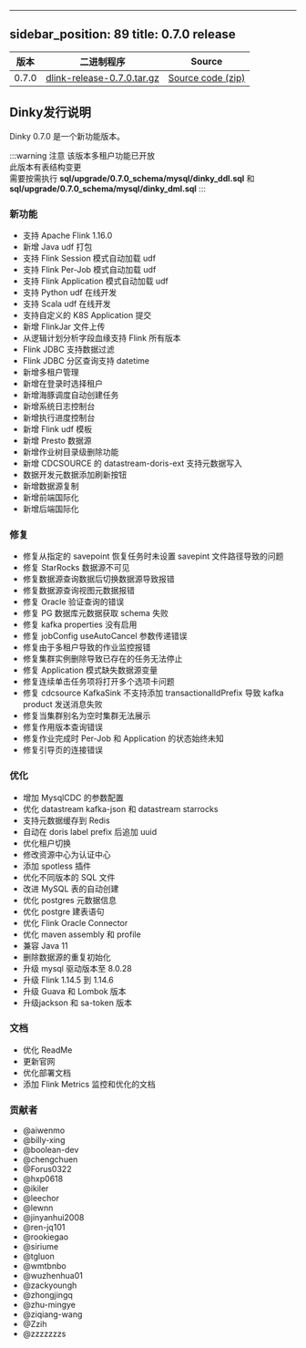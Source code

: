 ---

sidebar_position: 89
title: 0.7.0 release
--------------------

|  版本   |                                                         二进制程序                                                         |                                        Source                                         |
|-------|-----------------------------------------------------------------------------------------------------------------------|---------------------------------------------------------------------------------------|
| 0.7.0 | [dlink-release-0.7.0.tar.gz](https://github.com/DataLinkDC/dlink/releases/download/v0.7.0/dlink-release-0.7.0.tar.gz) | [Source code (zip)](https://github.com/DataLinkDC/dlink/archive/refs/tags/v0.7.0.zip) |

## Dinky发行说明

Dinky 0.7.0 是一个新功能版本。

:::warning 注意
该版本多租户功能已开放 <br/>
此版本有表结构变更 <br/>
需要按需执行 **sql/upgrade/0.7.0_schema/mysql/dinky_ddl.sql** 和 **sql/upgrade/0.7.0_schema/mysql/dinky_dml.sql**
:::

### 新功能

- 支持 Apache Flink 1.16.0
- 新增 Java udf 打包
- 支持 Flink Session 模式自动加载 udf
- 支持 Flink Per-Job 模式自动加载 udf
- 支持 Flink Application 模式自动加载 udf
- 支持 Python udf 在线开发
- 支持 Scala udf 在线开发
- 支持自定义的 K8S Application 提交
- 新增 FlinkJar 文件上传
- 从逻辑计划分析字段血缘支持 Flink 所有版本
- Flink JDBC 支持数据过滤
- Flink JDBC 分区查询支持 datetime
- 新增多租户管理
- 新增在登录时选择租户
- 新增海豚调度自动创建任务
- 新增系统日志控制台
- 新增执行进度控制台
- 新增 Flink udf 模板
- 新增 Presto 数据源
- 新增作业树目录级删除功能
- 新增 CDCSOURCE 的 datastream-doris-ext 支持元数据写入
- 数据开发元数据添加刷新按钮
- 新增数据源复制
- 新增前端国际化
- 新增后端国际化

### 修复

- 修复从指定的 savepoint 恢复任务时未设置 savepint 文件路径导致的问题
- 修复 StarRocks 数据源不可见
- 修复数据源查询数据后切换数据源导致报错
- 修复数据源查询视图元数据报错
- 修复 Oracle 验证查询的错误
- 修复 PG 数据库元数据获取 schema 失败
- 修复 kafka properties 没有启用
- 修复 jobConfig useAutoCancel 参数传递错误
- 修复由于多租户导致的作业监控报错
- 修复集群实例删除导致已存在的任务无法停止
- 修复 Application 模式缺失数据源变量
- 修复连续单击任务项将打开多个选项卡问题
- 修复 cdcsource KafkaSink 不支持添加 transactionalIdPrefix 导致 kafka product 发送消息失败
- 修复当集群别名为空时集群无法展示
- 修复作用版本查询错误
- 修复作业完成时 Per-Job 和 Application 的状态始终未知
- 修复引导页的连接错误

### 优化

- 增加 MysqlCDC 的参数配置
- 优化 datastream kafka-json 和 datastream starrocks
- 支持元数据缓存到 Redis
- 自动在 doris label prefix 后追加 uuid
- 优化租户切换
- 修改资源中心为认证中心
- 添加 spotless 插件
- 优化不同版本的 SQL 文件
- 改进 MySQL 表的自动创建
- 优化 postgres 元数据信息
- 优化 postgre 建表语句
- 优化 Flink Oracle Connector
- 优化 maven assembly 和 profile
- 兼容 Java 11
- 删除数据源的重复初始化
- 升级 mysql 驱动版本至 8.0.28
- 升级 Flink 1.14.5 到 1.14.6
- 升级 Guava 和 Lombok 版本
- 升级jackson 和 sa-token 版本

### 文档

- 优化 ReadMe
- 更新官网
- 优化部署文档
- 添加 Flink Metrics 监控和优化的文档

### 贡献者

- @aiwenmo
- @billy-xing
- @boolean-dev
- @chengchuen
- @Forus0322
- @hxp0618
- @ikiler
- @leechor
- @lewnn
- @jinyanhui2008
- @ren-jq101
- @rookiegao
- @siriume
- @tgluon
- @wmtbnbo
- @wuzhenhua01
- @zackyoungh
- @zhongjingq
- @zhu-mingye
- @ziqiang-wang
- @Zzih
- @zzzzzzzs

